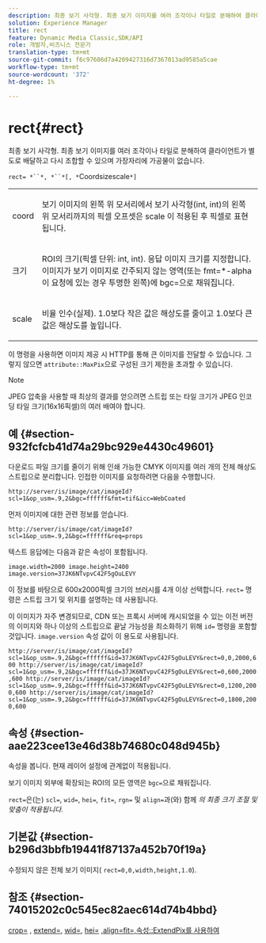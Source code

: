 ```yaml
---
description: 최종 보기 사각형. 최종 보기 이미지를 여러 조각이나 타일로 분해하여 클라이언트가 별도로 배달하고 다시 조합할 수 있으며 가장자리에 가공물이 없습니다.
solution: Experience Manager
title: rect
feature: Dynamic Media Classic,SDK/API
role: 개발자,비즈니스 전문가
translation-type: tm+mt
source-git-commit: f6c97606d7a4209427316d7367013ad9585a5cae
workflow-type: tm+mt
source-wordcount: '372'
ht-degree: 1%

---
```



# rect{#rect}

최종 보기 사각형. 최종 보기 이미지를 여러 조각이나 타일로 분해하여 클라이언트가 별도로 배달하고 다시 조합할 수 있으며 가장자리에 가공물이 없습니다.

`rect= *``*, *``*[, *`Coordsizescale`*]`

<table id="simpletable_69D112F85FA24EFCA727B398DC8ED699"> 
 <tr class="strow"> 
  <td class="stentry"> <p><span class="varname"> coord</span> </p> </td> 
  <td class="stentry"> <p>보기 이미지의 왼쪽 위 모서리에서 보기 사각형(int, int)의 왼쪽 위 모서리까지의 픽셀 오프셋은 <span class="varname"> scale</span> 이 적용된 후 픽셀로 표현됩니다. </p></td> 
 </tr> 
 <tr class="strow"> 
  <td class="stentry"> <p><span class="varname"> 크기</span> </p></td> 
  <td class="stentry"> <p>ROI의 크기(픽셀 단위: int, int). 응답 이미지 크기를 지정합니다. 이미지가 보기 이미지로 간주되지 않는 영역(또는 <span class="codeph"> fmt=*-alpha</span>이 요청에 있는 경우 투명한 왼쪽)에 <span class="codeph"> bgc=</span>으로 채워집니다. </p></td> 
 </tr> 
 <tr class="strow"> 
  <td class="stentry"> <p><span class="varname"> scale</span> </p></td> 
  <td class="stentry"> <p>비율 인수(실제). 1.0보다 작은 값은 해상도를 줄이고 1.0보다 큰 값은 해상도를 높입니다. </p></td> 
 </tr> 
</table>

이 명령을 사용하면 이미지 제공 시 HTTP를 통해 큰 이미지를 전달할 수 있습니다. 그렇지 않으면 `attribute::MaxPix`으로 구성된 크기 제한을 초과할 수 있습니다.

>[!NOTE]
>
>JPEG 압축을 사용할 때 최상의 결과를 얻으려면 스트립 또는 타일 크기가 JPEG 인코딩 타일 크기(16x16픽셀)의 여러 배여야 합니다.

## 예 {#section-932fcfcb41d74a29bc929e4430c49601}

다운로드 파일 크기를 줄이기 위해 인쇄 가능한 CMYK 이미지를 여러 개의 전체 해상도 스트립으로 분리합니다. 인접한 이미지를 요청하려면 다음을 수행합니다.

`http://server/is/image/cat/imageId?scl=1&op_usm=.9,2&bgc=ffffff&fmt=tif&icc=WebCoated`

먼저 이미지에 대한 관련 정보를 얻습니다.

`http://server/is/image/cat/imageId?scl=1&op_usm=.9,2&bgc=ffffff&req=props`

텍스트 응답에는 다음과 같은 속성이 포함됩니다.

`image.width=2000 image.height=2400 image.version=37JK6NTvpvC42F5gOuLEVY`

이 정보를 바탕으로 600x2000픽셀 크기의 브러시를 4개 이상 선택합니다. `rect=` 명령은 스트립 크기 및 위치를 설명하는 데 사용됩니다.

이 이미지가 자주 변경되므로, CDN 또는 프록시 서버에 캐시되었을 수 있는 이전 버전의 이미지와 하나 이상의 스트립으로 끝날 가능성을 최소화하기 위해 `id=` 명령을 포함할 것입니다. `image.version` 속성 값이 이 용도로 사용됩니다.

`http://server/is/image/cat/imageId?scl=1&op_usm=.9,2&bgc=ffffff&id=37JK6NTvpvC42F5gOuLEVY&rect=0,0,2000,600 http://server/is/image/cat/imageId?scl=1&op_usm=.9,2&bgc=ffffff&id=37JK6NTvpvC42F5gOuLEVY&rect=0,600,2000,600 http://server/is/image/cat/imageId?scl=1&op_usm=.9,2&bgc=ffffff&id=37JK6NTvpvC42F5gOuLEVY&rect=0,1200,2000,600 http://server/is/image/cat/imageId?scl=1&op_usm=.9,2&bgc=ffffff&id=37JK6NTvpvC42F5gOuLEVY&rect=0,1800,2000,600`

## 속성 {#section-aae223cee13e46d38b74680c048d945b}

속성을 봅니다. 현재 레이어 설정에 관계없이 적용됩니다.

보기 이미지 외부에 확장되는 ROI의 모든 영역은 `bgc=`으로 채워집니다.

`rect=`은(는) `scl=`, `wid=`, `hei=`, `fit=`, `rgn=` 및 `align=`과(와) 함께 *의 최종 크기 조절 및 맞춤이 적용됩니다.*

## 기본값 {#section-b296d3bbfb19441f87137a452b70f19a}

수정되지 않은 전체 보기 이미지( `rect=0,0,width,height,1.0`).

## 참조 {#section-74015202c0c545ec82aec614d74b4bbd}

[crop=](../../../../../is-api/http-ref/image-serving-api-ref/c-http-protocol-reference/c-command-reference/r-crop.md#reference-6fd0f6399966446ab4425ce050572eab) ,  [extend=](../../../../../is-api/http-ref/image-serving-api-ref/c-http-protocol-reference/c-command-reference/r-extend.md#reference-7e9156beb285459d830e2d56782a74ac),  [wid=](../../../../../is-api/http-ref/image-serving-api-ref/c-http-protocol-reference/c-command-reference/r-is-http-wid.md#reference-bfeadcb67bf4485f851eb21345527e47),  [hei=](../../../../../is-api/http-ref/image-serving-api-ref/c-http-protocol-reference/c-command-reference/r-is-http-hei.md#reference-6d6f556ccc0e4b98a815e8a5c1944a96)  [ ](../../../../../is-api/http-ref/image-serving-api-ref/c-http-protocol-reference/c-command-reference/r-scl.md#reference-b2a74e493d0d407e98fe350551ba3fcc)  [ ](../../../../../is-api/http-ref/image-serving-api-ref/c-http-protocol-reference/c-command-reference/r-align.md#reference-b7d6b87c75124d78884f916dd6544bc7)  [ ](../../../../../is-api/http-ref/image-serving-api-ref/c-http-protocol-reference/c-command-reference/r-fit.md#reference-f11bff6d93d143d6b135de3a923bc989)  [ ](../../../../../is-api/http-ref/image-serving-api-ref/c-http-protocol-reference/c-command-reference/r-rgn.md#reference-daa9b80e0d8c4b1aa67d116b578d592f)  [ ](../../../../../is-api/image-catalog/image-serving-api-ref/c-image-catalog-reference/c-attributes-reference/r-maxpix.md#reference-e167d396ac794079ba8b5e6eb16eeda5)  [,align=fit=,속성::ExtendPix를 사용하여](../../../../../is-api/http-ref/image-serving-api-ref/c-http-protocol-reference/c-command-reference/r-id.md#reference-60661184deb3420998779724244fcfa0)
